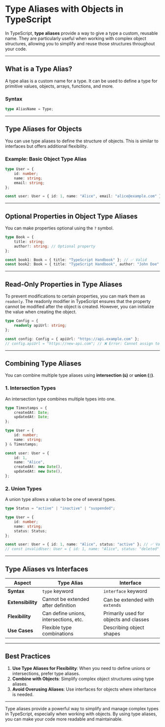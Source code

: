 
# Type Aliases with Objects in TypeScript

In TypeScript, **type aliases** provide a way to give a type a custom, reusable name. They are particularly useful when working with complex object structures, allowing you to simplify and reuse those structures throughout your code.

---

## **What is a Type Alias?**

A type alias is a custom name for a type. It can be used to define a type for primitive values, objects, arrays, functions, and more.

### **Syntax**
```typescript
type AliasName = Type;
```

---

## **Type Aliases for Objects**

You can use type aliases to define the structure of objects. This is similar to interfaces but offers additional flexibility.

### **Example: Basic Object Type Alias**
```typescript
type User = {
    id: number;
    name: string;
    email: string;
};

const user: User = { id: 1, name: "Alice", email: "alice@example.com" }; // ✅ Valid
```

---

## **Optional Properties in Object Type Aliases**

You can make properties optional using the `?` symbol.

```typescript
type Book = {
    title: string;
    author?: string; // Optional property
};

const book1: Book = { title: "TypeScript Handbook" }; // ✅ Valid
const book2: Book = { title: "TypeScript Handbook", author: "John Doe" }; // ✅ Valid
```

---

## **Read-Only Properties in Type Aliases**

To prevent modifications to certain properties, you can mark them as `readonly`.
The readonly modifier in TypeScript ensures that the property cannot be modified after the object is created. However, you can initialize the value when creating the object.

```typescript
type Config = {
    readonly apiUrl: string;
};

const config: Config = { apiUrl: "https://api.example.com" };
// config.apiUrl = "https://new-api.com"; // ❌ Error: Cannot assign to 'apiUrl' because it is a read-only property
```

---

## **Combining Type Aliases**

You can combine multiple type aliases using **intersection (`&`)** or **union (`|`)**.

### **1. Intersection Types**
An intersection type combines multiple types into one.

```typescript
type Timestamps = {
    createdAt: Date;
    updatedAt: Date;
};

type User = {
    id: number;
    name: string;
} & Timestamps;

const user: User = {
    id: 1,
    name: "Alice",
    createdAt: new Date(),
    updatedAt: new Date(),
};
```

### **2. Union Types**
A union type allows a value to be one of several types.

```typescript
type Status = "active" | "inactive" | "suspended";

type User = {
    id: number;
    name: string;
    status: Status;
};

const user: User = { id: 1, name: "Alice", status: "active" }; // ✅ Valid
// const invalidUser: User = { id: 1, name: "Alice", status: "deleted" }; // ❌ Error
```

---

## **Type Aliases vs Interfaces**

| **Aspect**        | **Type Alias**                              | **Interface**                          |
|--------------------|---------------------------------------------|----------------------------------------|
| **Syntax**         | `type` keyword                             | `interface` keyword                   |
| **Extensibility**  | Cannot be extended after definition         | Can be extended with `extends`         |
| **Flexibility**    | Can define unions, intersections, etc.      | Primarily used for objects and classes |
| **Use Cases**      | Flexible type combinations                 | Describing object shapes               |

---

## **Best Practices**

1. **Use Type Aliases for Flexibility**: When you need to define unions or intersections, prefer type aliases.
2. **Combine with Objects**: Simplify complex object structures using type aliases.
3. **Avoid Overusing Aliases**: Use interfaces for objects where inheritance is needed.

---

Type aliases provide a powerful way to simplify and manage complex types in TypeScript, especially when working with objects. By using type aliases, you can make your code more readable and maintainable.
